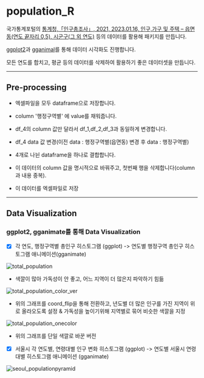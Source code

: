# population_R

국가통계포털의 [통계청,「인구총조사」, 2021, 2023.01.16, 인구,가구 및 주택 – 읍면동(연도 끝자리 0,5), 시군구(그 외 연도)](https://kosis.kr/statHtml/statHtml.do?orgId=101&tblId=DT_1IN1503&conn_path=I2) 등의 데이터를 활용해 패키지를 만듭니다.

[ggplot2](http://aispiration.com/R-ecology-lesson/kr/05-visualization-ggplot2.html)과 [gganimal](https://gganimate.com/)를 통해 데이터 시각화도 진행합니다.

모든 연도를 합치고, 평균 등의 데이터를 삭제하여 활용하기 좋은 데이터셋을 만듭니다.

---

## Pre-processing

- 엑셀파일을 모두 dataframe으로 저장합니다.

- column '행정구역별' 에 value를 채워줍니다.

- df_4의 column 값만 달라서 df_1,df_2,df_3과 동일하게 변경합니다.

- df_4 data 값 변경(이전 data : 행정구역별(읍면동) 변경 후 data : 행정구역별)

- 4개로 나뉜 dataframe을 하나로 결합합니다.

- 이 데이터의 column 값을 명시적으로 바꿔주고, 첫번째 행을 삭제합니다(column과 내용 중복).

- 이 데이터를 엑셀파일로 저장

---

## Data Visualization



### ggplot2, gganimate를 통해 Data Visualization


- [x] 각 연도, 행정구역별 총인구 히스토그램 (ggplot) -> 연도별 행정구역 총인구 히스토그램 애니메이션(gganimate)


![total_population](https://user-images.githubusercontent.com/86904141/214488927-89211470-8c21-4421-bc45-7fb22f12e4f8.gif)

- 색깔이 많아 가독성이 안 좋고, 어느 지역이 더 많은지 파악하기 힘듦

![total_population_color_ver](https://user-images.githubusercontent.com/86904141/214770781-d29bea28-b888-4f80-926c-2b7c5a8dc95d.gif)

- 위의 그래프를 coord_flip을 통해 전환하고, 년도별 더 많은 인구를 가진 지역이 위로 올라오도록 설정 & 가독성을 높이기위해 지역별로 묶어 비슷한 색깔을 지정

![total_population_onecolor](https://user-images.githubusercontent.com/86904141/214772691-49514a72-3627-47bb-b6bc-24743ba7ccc9.gif)

- 위의 그래프를 단일 색깔로 바꾼 버전

- [x] 서울시 각 연도별, 연령대별 인구 변화  히스토그램 (ggplot) -> 연도별 서울시 연령대별 히스토그램 애니메이션 (gganimate)

![seoul_populationpyramid](https://user-images.githubusercontent.com/86904141/215535686-811b6ce2-05b9-42e4-9fb0-2058ec50a84c.gif)
